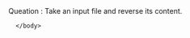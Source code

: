 <html>
    <body>
      Queation : Take an input file and reverse its content. 
      
      </body>
 
  </html>
